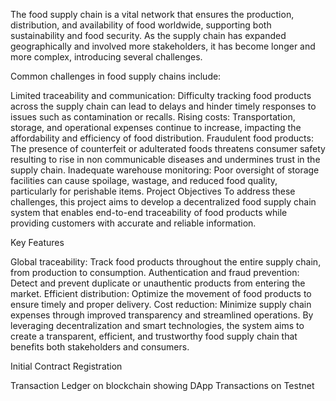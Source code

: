 The food supply chain is a vital network that ensures the production, distribution, and availability of food worldwide, supporting both sustainability and food security. As the supply chain has expanded geographically and involved more stakeholders, it has become longer and more complex, introducing several challenges.

Common challenges in food supply chains include:

Limited traceability and communication: Difficulty tracking food products across the supply chain can lead to delays and hinder timely responses to issues such as contamination or recalls.
Rising costs: Transportation, storage, and operational expenses continue to increase, impacting the affordability and efficiency of food distribution.
Fraudulent food products: The presence of counterfeit or adulterated foods threatens consumer safety resulting to rise in non communicable diseases and undermines trust in the supply chain.
Inadequate warehouse monitoring: Poor oversight of storage facilities can cause spoilage, wastage, and reduced food quality, particularly for perishable items.
Project Objectives To address these challenges, this project aims to develop a decentralized food supply chain system that enables end-to-end traceability of food products while providing customers with accurate and reliable information.

Key Features

Global traceability: Track food products throughout the entire supply chain, from production to consumption.
Authentication and fraud prevention: Detect and prevent duplicate or unauthentic products from entering the market.
Efficient distribution: Optimize the movement of food products to ensure timely and proper delivery.
Cost reduction: Minimize supply chain expenses through improved transparency and streamlined operations.
By leveraging decentralization and smart technologies, the system aims to create a transparent, efficient, and trustworthy food supply chain that benefits both stakeholders and consumers.

Initial Contract Registration



Transaction Ledger on blockchain showing DApp Transactions on Testnet

